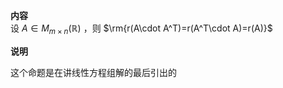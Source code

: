 **内容**  
设 $A\in M_{m\times n}(\mathbb R)$ ，则 $\rm{r(A\cdot A^T)=r(A^T\cdot A)=r(A)}$   
  
**说明**  
  
这个命题是在讲线性方程组解的最后引出的  
